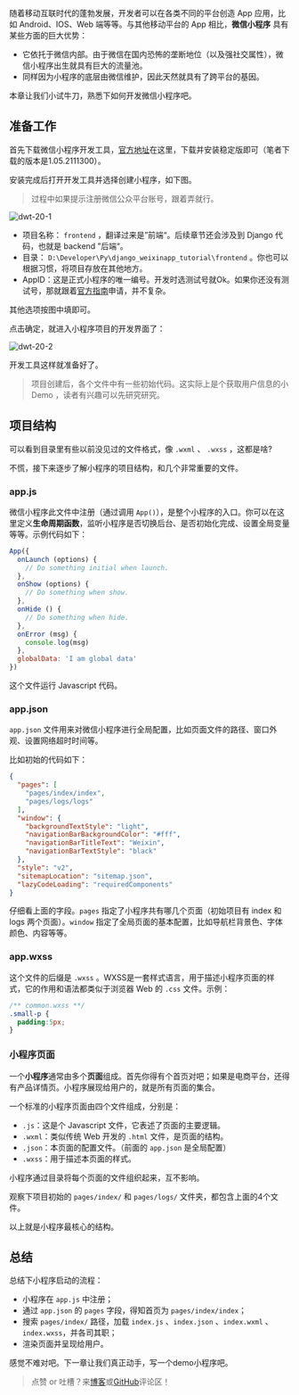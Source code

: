 随着移动互联时代的蓬勃发展，开发者可以在各类不同的平台创造 App 应用，比如 Android、IOS、Web 端等等。与其他移动平台的 App 相比，**微信小程序** 具有某些方面的巨大优势：

- 它依托于微信内部。由于微信在国内恐怖的垄断地位（以及强社交属性），微信小程序出生就具有巨大的流量池。
- 同样因为小程序的底层由微信维护，因此天然就具有了跨平台的基因。

本章让我们小试牛刀，熟悉下如何开发微信小程序吧。

## 准备工作

首先下载微信小程序开发工具，[官方地址](https://developers.weixin.qq.com/miniprogram/dev/devtools/download.html)在这里，下载并安装稳定版即可（笔者下载的版本是1.05.2111300）。

安装完成后打开开发工具并选择创建小程序，如下图。

> 过程中如果提示注册微信公众平台账号，跟着弄就行。

![dwt-20-1](https://blog.dusaiphoto.com/img/dwt-20-1.jpg)

- 项目名称： `frontend` ，翻译过来是”前端“。后续章节还会涉及到 Django 代码，也就是 backend ”后端“。
- 目录： `D:\Developer\Py\django_weixinapp_tutorial\frontend` 。你也可以根据习惯，将项目存放在其他地方。
- AppID：这是正式小程序的唯一编号。开发时选测试号就Ok。如果你还没有测试号，那就跟着[官方指南](https://developers.weixin.qq.com/miniprogram/dev/devtools/sandbox.html)申请，并不复杂。

其他选项按图中填即可。

点击确定，就进入小程序项目的开发界面了：

![dwt-20-2](https://blog.dusaiphoto.com/img/dwt-20-2.jpg)

开发工具这样就准备好了。

> 项目创建后，各个文件中有一些初始代码。这实际上是个获取用户信息的小 Demo ，读者有兴趣可以先研究研究。

## 项目结构

可以看到目录里有些以前没见过的文件格式，像 `.wxml` 、 `.wxss` ，这都是啥?

不慌，接下来逐步了解小程序的项目结构，和几个非常重要的文件。

### app.js

微信小程序此文件中注册（通过调用 `App()`），是整个小程序的入口。你可以在这里定义**生命周期函数**，监听小程序是否切换后台、是否初始化完成、设置全局变量等等。示例代码如下：

```javascript
App({
  onLaunch (options) {
    // Do something initial when launch.
  },
  onShow (options) {
    // Do something when show.
  },
  onHide () {
    // Do something when hide.
  },
  onError (msg) {
    console.log(msg)
  },
  globalData: 'I am global data'
})
```

这个文件运行 Javascript 代码。

### app.json

`app.json` 文件用来对微信小程序进行全局配置，比如页面文件的路径、窗口外观、设置网络超时时间等。

比如初始的代码如下：

```json
{
  "pages": [
    "pages/index/index",
    "pages/logs/logs"
  ],
  "window": {
    "backgroundTextStyle": "light",
    "navigationBarBackgroundColor": "#fff",
    "navigationBarTitleText": "Weixin",
    "navigationBarTextStyle": "black"
  },
  "style": "v2",
  "sitemapLocation": "sitemap.json",
  "lazyCodeLoading": "requiredComponents"
}
```

仔细看上面的字段。`pages` 指定了小程序共有哪几个页面（初始项目有 index 和 logs 两个页面）。`window` 指定了全局页面的基本配置，比如导航栏背景色、字体颜色、内容等等。

### app.wxss

这个文件的后缀是 `.wxss` 。WXSS是一套样式语言，用于描述小程序页面的样式，它的作用和语法都类似于浏览器 Web 的 `.css` 文件。示例：

```css
/** common.wxss **/
.small-p {
  padding:5px;
}
```

### 小程序页面

一个**小程序**通常由多个**页面**组成。首先你得有个首页对吧；如果是电商平台，还得有产品详情页。小程序展现给用户的，就是所有页面的集合。

一个标准的小程序页面由四个文件组成，分别是：

- `.js`：这是个 Javascript 文件，它表述了页面的主要逻辑。
- `.wxml`：类似传统 Web 开发的 `.html` 文件，是页面的结构。
- `.json`：本页面的配置文件。（前面的 `app.json` 是全局配置）
- `.wxss`：用于描述本页面的样式。

小程序通过目录将每个页面的文件组织起来，互不影响。

观察下项目初始的 `pages/index/` 和 `pages/logs/` 文件夹，都包含上面的4个文件。

以上就是小程序最核心的结构。

## 总结

总结下小程序启动的流程：

- 小程序在 `app.js` 中注册；
- 通过 `app.json` 的 `pages` 字段，得知首页为 `pages/index/index`；
- 搜索 `pages/index/` 路径，加载 `index.js` 、`index.json` 、`index.wxml` 、`index.wxss`，并各司其职；
- 渲染页面并呈现给用户。

感觉不难对吧。下一章让我们真正动手，写一个demo小程序吧。

> 点赞 or 吐槽？来[博客](https://www.dusaiphoto.com/)或[GitHub](https://github.com/stacklens)评论区！
